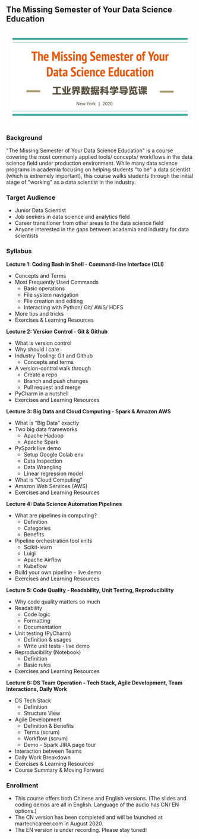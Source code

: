 ## The Missing Semester of Your Data Science Education

![Image of the course title](https://github.com/JiayingClaireWu/missing_ds_semester/blob/master/course_title.png)

### Background

"The Missing Semester of Your Data Science Education" is a course covering the most commonly applied tools/ concepts/ workflows in the data science field under production environment. While many data science programs in academia focusing on helping students "to be" a data scientist (which is extremely important), this course walks students through the initial stage of "working" as a data scientist in the industry.

### Target Audience

- Junior Data Scientist
- Job seekers in data science and analytics field
- Career transitioner from other areas to the data science field
- Anyone interested in the gaps between academia and industry for data scientists

### Syllabus

**Lecture 1: Coding Bash in Shell - Command-line Interface (CLI)**
- Concepts and Terms
- Most Frequently Used Commands
  - Basic operations
  - File system navigation
  - File creation and editing
  - Interacting with Python/ Git/ AWS/ HDFS
- More tips and tricks
- Exercises & Learning Resources

**Lecture 2: Version Control - Git & Github**
- What is version control
- Why should I care
- Industry Tooling: Git and Github
  - Concepts and terms
- A version-control walk through
  - Create a repo
  - Branch and push changes
  - Pull request and merge
- PyCharm in a nutshell
- Exercises and Learning Resources

**Lecture 3: Big Data and Cloud Computing - Spark & Amazon AWS**
- What is “Big Data” exactly
- Two big data frameworks
  - Apache Hadoop
  - Apache Spark
- PySpark live demo
  - Setup Google Colab env
  - Data Inspection
  - Data Wrangling
  - Linear regression model
- What is “Cloud Computing”
- Amazon Web Services (AWS)
- Exercises and Learning Resources

**Lecture 4: Data Science Automation Pipelines**
- What are pipelines in computing?
  - Definition
  - Categories
  - Benefits
- Pipeline orchestration tool knits
  - Scikit-learn
  - Luigi
  - Apache Airflow
  - Kubeflow
- Build your own pipeline - live demo
- Exercises and Learning Resources

**Lecture 5: Code Quality - Readability, Unit Testing, Reproducibility**
- Why code quality matters so much
- Readability
  - Code logic
  - Formatting
  - Documentation
- Unit testing (PyCharm)
  - Definition & usages
  - Write unit tests - live demo
- Reproducibility (Notebook)
  - Definition
  - Basic rules
- Exercises and Learning Resources

**Lecture 6: DS Team Operation - Tech Stack, Agile Development, Team Interactions, Daily Work**
- DS Tech Stack
  - Definition
  - Structure View
- Agile Development
  - Definition & Benefits
  - Terms (scrum)
  - Workflow (scrum)
  - Demo - Spark JIRA page tour
- Interaction between Teams
- Daily Work Breakdown
- Exercises & Learning Resources
- Course Summary & Moving Forward

### Enrollment

- This course offers both Chinese and English versions. (The slides and coding demos are all in English. Language of the audio has CN/ EN options.)
- The CN version has been completed and will be launched at martechcareer.com in August 2020.
- The EN version is under recording. Please stay tuned!
